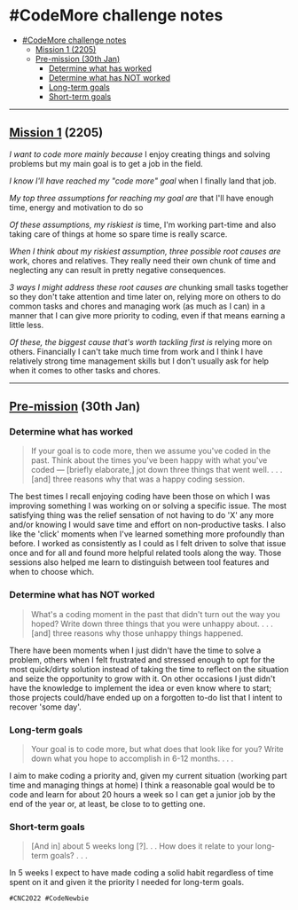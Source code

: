 # #CodeMore challenge notes
- [#CodeMore challenge notes](#codemore-challenge-notes)
	- [Mission 1 (2205)](#mission-1-2205)
	- [Pre-mission (30th Jan)](#pre-mission-30th-jan)
		- [Determine what has worked](#determine-what-has-worked)
		- [Determine what has NOT worked](#determine-what-has-not-worked)
		- [Long-term goals](#long-term-goals)
		- [Short-term goals](#short-term-goals)
___
## [Mission 1](./CNC2022/1.mission-one.md) (2205)

_I want to code more mainly because_ I enjoy creating things and solving problems but my main goal is to get a job in the field.
	
_I know I'll have reached my "code more" goal_ when I finally land that job.
	

_My top three assumptions for reaching my goal are_ that I'll have enough time, energy and motivation to do so

_Of these assumptions, my riskiest is_ time, I'm working part-time and also taking care of things at home so spare time is really scarce.
	
_When I think about my riskiest assumption, three possible root causes are_ work, chores and relatives. They really need their own chunk of time and neglecting any can result in pretty negative consequences. 

_3 ways I might address these root causes are_ chunking small tasks together so they don't take attention and time later on, relying more on others to do common tasks and chores and managing work (as much as I can) in a manner that I can give more priority to coding, even if that means earning a little less.

_Of these, the biggest cause that's worth tackling first is_ relying more on others. Financially I can't take much time from work and I think I have relatively strong time management skills but I don't usually ask for help when it comes to other tasks and chores.

---

## [Pre-mission](./CNC2022/0.pre-mission.md#HOMEWORK) (30th Jan)
### Determine what has worked
>If your goal is to code more, then we assume you've coded in the past. Think about the times you've been happy with what you've coded — [briefly elaborate,] jot down three things that went well. . . . [and] three reasons why that was a happy coding session. 

The best times I recall enjoying coding have been those on which I was improving something I was working on or solving a specific issue. The most satisfying thing was the relief sensation of not having to do 'X' any more and/or knowing I would save time and effort on non-productive tasks. 
I also like the 'click' moments when I've learned something more profoundly than before.
I worked as consistently as I could as I felt driven to solve that issue once and for all and found more helpful related tools along the way. 
Those sessions also helped me learn to distinguish between tool features and when to choose which.

### Determine what has NOT worked
>What's a coding moment in the past that didn't turn out the way you hoped? Write down three things that you were unhappy about. . . .[and] three reasons why those unhappy things happened.

There have been moments when I just didn't have the time to solve a problem, others when I felt frustrated and stressed enough to opt for the most quick/dirty solution instead of taking the time to reflect on the situation and seize the opportunity to grow with it. On other occasions I just didn't have the knowledge to implement the idea or even know where to start; those projects could/have ended up on a forgotten to-do list that I intent to recover 'some day'.

### Long-term goals
>Your goal is to code more, but what does that look like for you? Write down what you hope to accomplish in 6-12 months. . . .

I aim to make coding a priority and, given my current situation (working part time and managing things at home) I think a reasonable goal would be to code and learn for about 20 hours a week so I can get a junior job by the end of the year or, at least, be close to to getting one.

### Short-term goals
>[And in] about 5 weeks long [?]. . . How does it relate to your long-term goals? . . . 

In 5 weeks I expect to have made coding a solid habit regardless of time spent on it and given it the priority I needed for long-term goals.

`#CNC2022 #CodeNewbie`